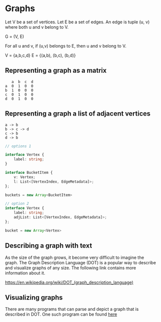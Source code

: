 # Graphs

Let V be a set of vertices.
Let E be a set of edges. An edge is tuple (u, v) where both u and v belong to V.

G = (V, E)

For all u and v, if (u,v) belongs to E, then u and v belong to V.

V = {a,b,c,d}
E = {(a,b), (b,c), (b,d)}

## Representing a graph as a matrix

```
   a  b  c  d
a  0  1  0  0
b  1  0  0  0
c  0  1  0  0
d  0  1  0  0
```

## Representing a graph a list of adjacent vertices

```
a -> b
b -> c -> d
c -> b
d -> b
```

```ts
// options 1

interface Vertex {
    label: string;
}

interface BucketItem {
    v: Vertex;
    l: List<[VertexIndex, EdgeMetadata]>;
};

buckets = new Array<BucketItem>

// option 2
interface Vertex {
    label: string;
    adjList: List<[VertexIndex, EdgeMetadata]>;
};

bucket = new Array<Vertex>
```

## Describing a graph with text

As the size of the graph grows, it become very difficult to imagine the graph. The Graph Description Language (DOT) is a popular way to describe and visualize graphs of any size. The following link contains more information about it.

https://en.wikipedia.org/wiki/DOT_(graph_description_language)

## Visualizing graphs

There are many programs that can parse and depict a graph that is described in DOT. One such program can be found [here](https://dreampuf.github.io/GraphvizOnline/)
